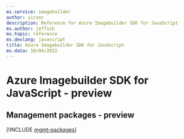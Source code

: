 ```yaml
---
ms.service: imagebuilder
author: xirzec
description: Reference for Azure Imagebuilder SDK for JavaScript
ms.author: jeffish
ms.topic: reference
ms.devlang: javascript
title: Azure Imagebuilder SDK for JavaScript
ms.data: 10/04/2022
---
```

# Azure Imagebuilder SDK for JavaScript - preview

## Management packages - preview
[!INCLUDE [mgmt-packages](imagebuilder-mgmt-index.md)]
